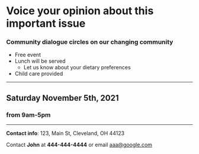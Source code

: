 
# Voice your opinion about this important issue

### Community dialogue circles on our changing community
* Free event
* Lunch will be served
  * Let us know about your dietary preferences 
* Child care provided
***
## Saturday November 5th, 2021
### from 9am-5pm
___
**Contact info**:
123, Main St,
Cleveland, OH 44123

Contact **John** at **444-444-4444** or email aaa@google.com



